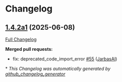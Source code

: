 # Changelog

## [1.4.2a1](https://github.com/OpenVoiceOS/ovos-padatious-pipeline-plugin/tree/1.4.2a1) (2025-06-08)

[Full Changelog](https://github.com/OpenVoiceOS/ovos-padatious-pipeline-plugin/compare/1.4.1...1.4.2a1)

**Merged pull requests:**

- fix:  deprecated\_code\_import\_error [\#55](https://github.com/OpenVoiceOS/ovos-padatious-pipeline-plugin/pull/55) ([JarbasAl](https://github.com/JarbasAl))



\* *This Changelog was automatically generated by [github_changelog_generator](https://github.com/github-changelog-generator/github-changelog-generator)*
